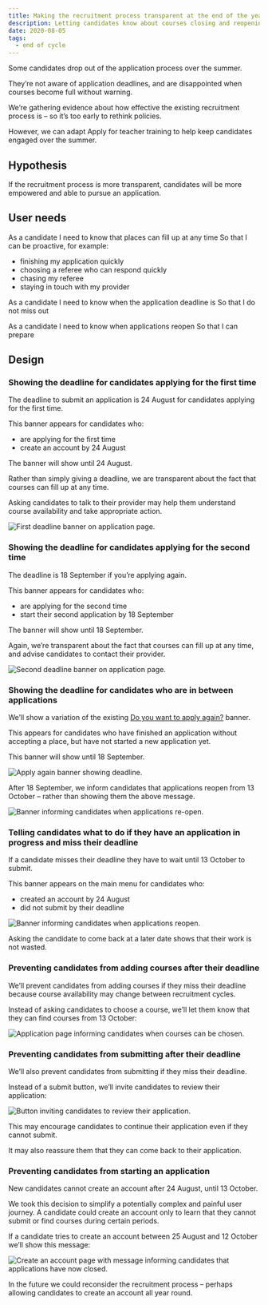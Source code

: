 ```yaml
---
title: Making the recruitment process transparent at the end of the year
description: Letting candidates know about courses closing and reopening while encouraging them to pursue their application.
date: 2020-08-05
tags:
  - end of cycle
---
```


Some candidates drop out of the application process over the summer.

They’re not aware of application deadlines, and are disappointed when courses become full without warning.

We’re gathering evidence about how effective the existing recruitment process is – so it’s too early to rethink policies.

However, we can adapt Apply for teacher training to help keep candidates engaged over the summer.

## Hypothesis

If the recruitment process is more transparent, candidates will be more empowered and able to pursue an application.

## User needs

As a candidate
I need to know that places can fill up at any time
So that I can be proactive, for example:

- finishing my application quickly
- choosing a referee who can respond quickly
- chasing my referee
- staying in touch with my provider

As a candidate
I need to know when the application deadline is
So that I do not miss out

As a candidate
I need to know when applications reopen
So that I can prepare

## Design

### Showing the deadline for candidates applying for the first time

The deadline to submit an application is 24 August for candidates applying for the first time.

This banner appears for candidates who:

- are applying for the first time
- create an account by 24 August

The banner will show until 24 August.

Rather than simply giving a deadline, we are transparent about the fact that courses can fill up at any time.

Asking candidates to talk to their provider may help them understand course availability and take appropriate action.

![First deadline banner on application page.](your-application-with-first-deadline.png)

### Showing the deadline for candidates applying for the second time

The deadline is 18 September if you’re applying again.

This banner appears for candidates who:

- are applying for the second time
- start their second application by 18 September

The banner will show until 18 September.

Again, we’re transparent about the fact that courses can fill up at any time, and advise candidates to contact their provider.

![Second deadline banner on application page.](your-application-with-second-deadline.png)

### Showing the deadline for candidates who are in between applications

We’ll show a variation of the existing [Do you want to apply again?](/apply-for-teacher-training/apply-again/#apply-again-banner) banner.

This appears for candidates who have finished an application without accepting a place, but have not started a new application yet.

This banner will show until 18 September.

![Apply again banner showing deadline.](application-dashboard-with-second-deadline.png)

After 18 September, we inform candidates that applications reopen from 13 October – rather than showing them the above message.

![Banner informing candidates when applications re-open.](application-dashboard-with-opening-date.png)

### Telling candidates what to do if they have an application in progress and miss their deadline

If a candidate misses their deadline they have to wait until 13 October to submit.

This banner appears on the main menu for candidates who:

- created an account by 24 August
- did not submit by their deadline

![Banner informing candidates when applications reopen.](your-application-with-opening-date.png)

Asking the candidate to come back at a later date shows that their work is not wasted.

### Preventing candidates from adding courses after their deadline

We’ll prevent candidates from adding courses if they miss their deadline because course availability may change between recruitment cycles.

Instead of asking candidates to choose a course, we’ll let them know that they can find courses from 13 October:

![Application page informing candidates when courses can be chosen.](your-application-course-choices.png)

### Preventing candidates from submitting after their deadline

We’ll also prevent candidates from submitting if they miss their deadline.

Instead of a submit button, we’ll invite candidates to review their application:

![Button inviting candidates to review their application.](your-application-review.png)

This may encourage candidates to continue their application even if they cannot submit.

It may also reassure them that they can come back to their application.

### Preventing candidates from starting an application

New candidates cannot create an account after 24 August, until 13 October.

We took this decision to simplify a potentially complex and painful user journey. A candidate could create an account only to learn that they cannot submit or find courses during certain periods.

If a candidate tries to create an account between 25 August and 12 October we’ll show this message:

![Create an account page with message informing candidates that applications have now closed.](create-an-account.png)

In the future we could reconsider the recruitment process – perhaps allowing candidates to create an account all year round.
